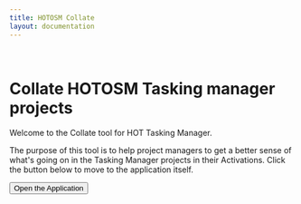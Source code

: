```yaml
---
title: HOTOSM Collate
layout: documentation
---
```



<br />

# Collate HOTOSM Tasking manager projects


Welcome to the Collate tool for HOT Tasking Manager.

The purpose of this tool is to help project managers to get a better sense of what's going on in the Tasking Manager projects in their Activations. 
Click the button below to move to the application itself.

<form action="./app">
<input type="submit" value="Open the Application" class="bg-red" />
</form>

